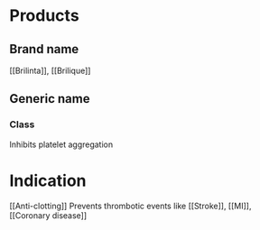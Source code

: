 # Products

## Brand name
[[Brilinta]], [[Brilique]]

## Generic name


### Class
Inhibits platelet aggregation

# Indication
[[Anti-clotting]] 
Prevents thrombotic events like [[Stroke]], [[MI]], [[Coronary disease]]